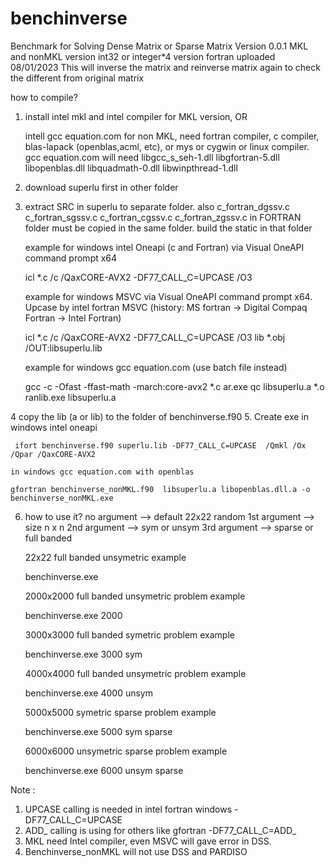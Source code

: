 # benchinverse
Benchmark for Solving Dense Matrix or Sparse Matrix
Version 0.0.1 MKL and nonMKL version int32 or integer*4 version fortran
uploaded 08/01/2023
This will inverse the matrix and reinverse matrix again to check the different from original matrix

how to compile?
1. install intel mkl and intel compiler for MKL version, OR

   intell gcc equation.com for non MKL, need fortran compiler, c compiler, blas-lapack (openblas,acml, etc), or mys or cygwin or linux compiler.
   gcc equation.com will need libgcc_s_seh-1.dll libgfortran-5.dll libopenblas.dll libquadmath-0.dll libwinpthread-1.dll
   
2. download superlu first in  other  folder
3. extract SRC in superlu to separate folder.  also c_fortran_dgssv.c  c_fortran_sgssv.c  c_fortran_cgssv.c  c_fortran_zgssv.c 
   in FORTRAN folder must be copied in the same folder. 
   build the static in that folder
    
    example for windows intel Oneapi (c and Fortran) via Visual OneAPI command prompt x64
    
    icl *.c /c  /QaxCORE-AVX2 -DF77_CALL_C=UPCASE /O3

    example for windows MSVC via Visual OneAPI command prompt x64. Upcase by intel fortran MSVC (history: MS fortran -> Digital Compaq Fortran -> Intel Fortran) 
    
    icl *.c /c  /QaxCORE-AVX2 -DF77_CALL_C=UPCASE /O3
    lib *.obj /OUT:libsuperlu.lib 
    
    example for windows gcc equation.com (use batch file instead)
    
    gcc -c -Ofast -ffast-math -march:core-avx2 *.c
    ar.exe qc libsuperlu.a  *.o
    ranlib.exe libsuperlu.a
    
4   copy the lib (a or lib) to the folder of benchinverse.f90 
5.  Create exe
     in windows intel oneapi
     
     ifort benchinverse.f90 superlu.lib -DF77_CALL_C=UPCASE  /Qmkl /Ox /Qpar /QaxCORE-AVX2  

    in windows gcc equation.com with openblas
   
    gfortran benchinverse_nonMKL.f90  libsuperlu.a libopenblas.dll.a -o benchinverse_nonMKL.exe

6. how to use it?
    no argument --> default 22x22 random 
    1st argument --> size n x n
    2nd argument  -->  sym or unsym
    3rd argument  -->  sparse or full banded
    
    22x22 full banded unsymetric example 
    
    benchinverse.exe       
    
    2000x2000 full banded unsymetric problem example
    
    benchinverse.exe 2000 
    
    3000x3000 full banded symetric problem example
  
    benchinverse.exe 3000  sym 
    
    4000x4000 full banded unsymetric problem example
    
    benchinverse.exe 4000  unsym 
    
    5000x5000 symetric sparse problem example
    
    benchinverse.exe 5000  sym  sparse  
    
    6000x6000 unsymetric sparse problem example
    
    benchinverse.exe 6000  unsym  sparse 

Note : 
1. UPCASE calling is needed in intel fortran windows -DF77_CALL_C=UPCASE
 2. ADD_ calling is using for others like gfortran -DF77_CALL_C=ADD_
 3. MKL need Intel compiler, even MSVC will gave error in DSS.
 4. Benchinverse_nonMKL will not use DSS and PARDISO

